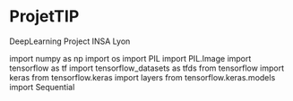 # ProjetTIP
DeepLearning Project INSA Lyon

import numpy as np
import os
import PIL
import PIL.Image
import tensorflow as tf
import tensorflow_datasets as tfds
from tensorflow import keras
from tensorflow.keras import layers
from tensorflow.keras.models import Sequential